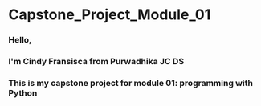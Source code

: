 # Capstone_Project_Module_01

### Hello, 
### I'm Cindy Fransisca from Purwadhika JC DS 
### This is my capstone project for module 01: programming with Python
